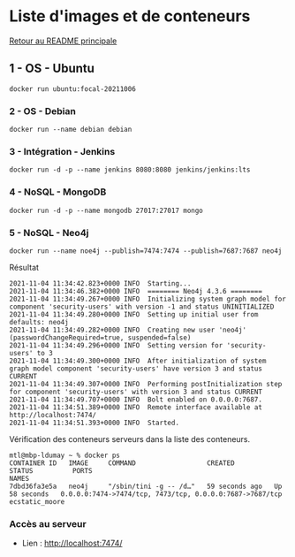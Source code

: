 # Liste d'images et de conteneurs

[Retour au README principale](../../)

## 1 - OS - Ubuntu

```
docker run ubuntu:focal-20211006
```

### 2 - OS - Debian

```
docker run --name debian debian
```

### 3 - Intégration - Jenkins

```
docker run -d -p --name jenkins 8080:8080 jenkins/jenkins:lts
```

### 4 - NoSQL - MongoDB

```
docker run -d -p --name mongodb 27017:27017 mongo
```

### 5 - NoSQL - Neo4j

```
docker run --name noe4j --publish=7474:7474 --publish=7687:7687 neo4j
```

Résultat

```
2021-11-04 11:34:42.823+0000 INFO  Starting...
2021-11-04 11:34:46.382+0000 INFO  ======== Neo4j 4.3.6 ========
2021-11-04 11:34:49.267+0000 INFO  Initializing system graph model for component 'security-users' with version -1 and status UNINITIALIZED
2021-11-04 11:34:49.280+0000 INFO  Setting up initial user from defaults: neo4j
2021-11-04 11:34:49.282+0000 INFO  Creating new user 'neo4j' (passwordChangeRequired=true, suspended=false)
2021-11-04 11:34:49.296+0000 INFO  Setting version for 'security-users' to 3
2021-11-04 11:34:49.300+0000 INFO  After initialization of system graph model component 'security-users' have version 3 and status CURRENT
2021-11-04 11:34:49.307+0000 INFO  Performing postInitialization step for component 'security-users' with version 3 and status CURRENT
2021-11-04 11:34:49.707+0000 INFO  Bolt enabled on 0.0.0.0:7687.
2021-11-04 11:34:51.389+0000 INFO  Remote interface available at http://localhost:7474/
2021-11-04 11:34:51.393+0000 INFO  Started.
```

Vérification des conteneurs serveurs dans la liste des conteneurs.

```
mtl@mbp-ldumay ~ % docker ps 
CONTAINER ID   IMAGE     COMMAND                  CREATED          STATUS          PORTS                                                      NAMES
7dbd36fa3e5a   neo4j     "/sbin/tini -g -- /d…"   59 seconds ago   Up 58 seconds   0.0.0.0:7474->7474/tcp, 7473/tcp, 0.0.0.0:7687->7687/tcp   ecstatic_moore
```

### Accès au serveur

- Lien : [http://localhost:7474/](http://localhost:7474/)